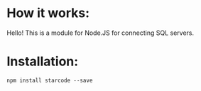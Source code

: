 # How it works:
Hello! This is a module for Node.JS for connecting SQL servers.
# Installation:
```
npm install starcode --save
```
